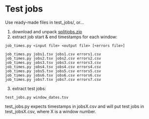 Test jobs
=========

Use ready-made files in test_jobs/, or...

1. download and unpack [splitjobs.zip](http://www.kaggle.com/c/job-recommendation/download/splitjobs.zip)
2. extract job start & end timestamps for each window:

`job_times.py <input file> <output file> [<errors file>]`

```
job_times.py jobs1.tsv jobs1.csv errors1.csv
job_times.py jobs2.tsv jobs2.csv errors2.csv
job_times.py jobs3.tsv jobs3.csv errors3.csv
job_times.py jobs4.tsv jobs4.csv errors4.csv
job_times.py jobs5.tsv jobs5.csv errors5.csv
job_times.py jobs6.tsv jobs6.csv errors6.csv
job_times.py jobs7.tsv jobs7.csv errors7.csv
```

3. extract test jobs:

`test_jobs.py window_dates.tsv`

test_jobs.py expects timestamps in jobsX.csv and will put test jobs in test_jobsX.csv, where X is a window number.
